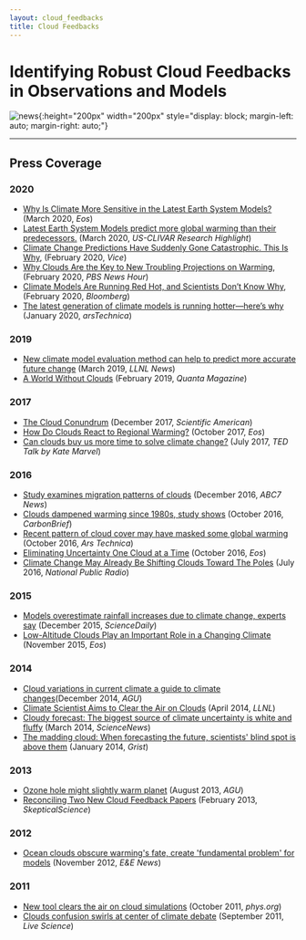 ```yaml
--- 
layout: cloud_feedbacks 
title: Cloud Feedbacks 
---
```

# Identifying Robust Cloud Feedbacks in Observations and Models 

![news]({{site.baseurl}}/projects/cloud_feedbacks/news.svg){:height="200px" width="200px" style="display: block; margin-left: auto; margin-right: auto;"}

---
## Press Coverage

### 2020
* [Why Is Climate More Sensitive in the Latest Earth System Models?](https://eos.org/research-spotlights/why-is-climate-more-sensitive-in-the-latest-earth-system-models) (March 2020, <em>Eos</em>)
* [Latest Earth System Models predict more global warming than their predecessors.](https://usclivar.org/research-highlights/latest-earth-system-models-predict-more-global-warming-their-predecessors) (March 2020, <em>US-CLIVAR Research Highlight</em>)
* [Climate Change Predictions Have Suddenly Gone Catastrophic. This Is Why](https://www.vice.com/en_uk/article/9393jd/climate-change-predictions-have-suddenly-gone-catastrophic-this-is-why), (February 2020, <em>Vice</em>)
* [Why Clouds Are the Key to New Troubling Projections on Warming](https://www.pbs.org/newshour/science/why-clouds-are-key-to-new-climate-change-projections), (February 2020, <em>PBS News Hour</em>)
* [Climate Models Are Running Red Hot, and Scientists Don’t Know Why](https://www.bloomberg.com/news/features/2020-02-03/climate-models-are-running-red-hot-and-scientists-don-t-know-why), (February 2020, <em>Bloomberg</em>)
* [The latest generation of climate models is running hotter—here’s why](https://arstechnica.com/science/2020/01/the-latest-generation-of-climate-models-is-running-hotter-heres-why/) (January 2020, <em>arsTechnica</em>)
  
### 2019
* [New climate model evaluation method can help to predict more accurate future change](https://www.llnl.gov/news/new-climate-model-evaluation-method-can-help-predict-more-accurate-future-change) (March 2019, <em>LLNL News</em>)
* [A World Without Clouds](https://www.quantamagazine.org/cloud-loss-could-add-8-degrees-to-global-warming-20190225/) (February 2019, <em>Quanta Magazine</em>)

### 2017
* [The Cloud Conundrum](https://www.nature.com/scientificamerican/journal/v317/n6/full/scientificamerican1217-72.html) (December 2017, <em>Scientific American</em>)
* [How Do Clouds React to Regional Warming?](https://eos.org/research-spotlights/how-do-clouds-react-to-regional-warming) (October 2017, <em>Eos</em>)
* [Can clouds buy us more time to solve climate change?](https://www.ted.com/talks/kate_marvel_can_clouds_buy_us_more_time_to_solve_climate_change) (July 2017, <em>TED Talk by Kate Marvel</em>)

### 2016
* [Study examines migration patterns of clouds](http://abc7news.com/weather/study-examines-migration-patterns-of-clouds/1648684/) (December 2016, <em>ABC7 News</em>)
* [Clouds dampened warming since 1980s, study shows](https://www.carbonbrief.org/clouds-dampened-warming-since1980s) (October 2016, <em>CarbonBrief</em>)
* [Recent pattern of cloud cover may have masked some global warming](http://arstechnica.com/science/2016/10/clouds-may-actually-have-slowed-recent-warming-but-that-wont-last/) (October 2016, <em>Ars Technica</em>) 
* [Eliminating Uncertainty One Cloud at a Time](https://eos.org/research-spotlights/eliminating-uncertainty-one-cloud-at-a-time) (October 2016, <em>Eos</em>)
* [Climate Change May Already Be Shifting Clouds Toward The Poles](http://www.npr.org/sections/thetwo-way/2016/07/11/485314321/climate-change-may-already-be-shifting-clouds-toward-the-poles) (July 2016, <em>National Public Radio</em>)

### 2015
* [Models overestimate rainfall increases due to climate change, experts say](https://www.sciencedaily.com/releases/2015/12/151210140516.htm) (December 2015, <em>ScienceDaily</em>)
* [Low-Altitude Clouds Play an Important Role in a Changing Climate](https://eos.org/research-spotlights/low-altitude-clouds-play-an-important-role-in-a-changing-climate) (November 2015, <em>Eos</em>) 

### 2014
* [Cloud variations in current climate a guide to climate changes](https://agupubs.onlinelibrary.wiley.com/doi/epdf/10.1002/2014EO480007)(December 2014, <em>AGU</em>) 
* [Climate Scientist Aims to Clear the Air on Clouds](https://www.llnl.gov/news/climate-scientist-aims-clear-air-clouds) (April 2014, <em>LLNL</em>)
* [Cloudy forecast: The biggest source of climate uncertainty is white and fluffy](https://www.sciencenews.org/article/cloudy-forecast) (March 2014, <em>ScienceNews</em>)
* [The madding cloud: When forecasting the future, scientists' blind spot is above them](http://grist.org/climate-energy/the-madding-cloud-when-forecasting-the-future-scientists-blind-spot-is-above-them/) (January 2014, <em>Grist</em>)

### 2013
* [Ozone hole might slightly warm planet](https://news.agu.org/press-release/ozone-hole-might-slightly-warm-planet/) (August 2013, <em>AGU</em>)
* [Reconciling Two New Cloud Feedback Papers](http://www.skepticalscience.com/reconciling-two-cloud-feedback-papers-dessler.html) (February 2013, <em>SkepticalScience</em>)

### 2012
* [Ocean clouds obscure warming's fate, create
'fundamental problem' for models](http://www.eenews.net/stories/1059972878) (November 2012, <em>E&E News</em>)

### 2011
* [New tool clears the air on cloud simulations](https://phys.org/news/2011-10-tool-air-cloud-simulations.html) (October 2011, <em>phys.org</em>)
* [Clouds confusion swirls at center of climate debate](http://www.livescience.com/16097-clouds-climate-change-debate.html)  (September 2011, <em>Live Science</em>)
